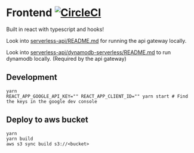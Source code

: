 # Frontend [![CircleCI](https://circleci.com/gh/fredagsdeploy/hashtag-lunch-reviews.svg?style=svg)](https://circleci.com/gh/fredagsdeploy/hashtag-lunch-reviews)

Built in react with typescript and hooks!

Look into [serverless-api/README.md](serverless-api/README.md) for running the api gateway locally.

Look into [serverless-api/dynamodb-serverless/README.md](serverless-api/dynamodb-serverless/README.md) to run dynamodb locally. (Required by the api gateway)

## Development

```shell
yarn
REACT_APP_GOOGLE_API_KEY="" REACT_APP_CLIENT_ID="" yarn start # Find the keys in the google dev console
```

## Deploy to aws bucket

```shell
yarn
yarn build
aws s3 sync build s3://<bucket>
```
